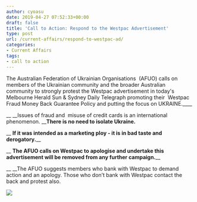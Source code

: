```yaml
---
author: cyoasu
date: 2019-04-27 07:52:33+00:00
draft: false
title: 'Call to Action: Respond to the Westpac Advertisement'
type: post
url: /current-affairs/respond-to-westpac-ad/
categories:
- Current Affairs
tags:
- call to action
---
```


The Australian Federation of Ukrainian Organisations  (AFUO) calls on members of the Ukrainian community and the broader Australian community to strongly protest the Westpac advertisement in today's Melbourne Herald Sun & Sydney Daily Telegraph promoting their  Westpac Fraud Money Back Guarantee Policy and putting the focus on UKRAINE.____




__ __Issues of fraud and  misuse of credit cards is an international phenomenon. ______There is no need to isolate Ukraine.____




__ __If it was intended as a marketing ploy - it is in bad taste and derogatory.____




__ __The AFUO calls on Westpac to apologise and undertake this advertisement will be removed from any further campaign.____




__ __The AFUO suggests members who bank with Westpac to demand action and an apology. Those who don’t bank with Westpac contact the back and protest also.


[![](http://www.ozeukes.com/wp-content/uploads/2019/04/image002-1-770x1024.jpg)
](http://www.ozeukes.com/wp-content/uploads/2019/04/image002-1.jpg)

